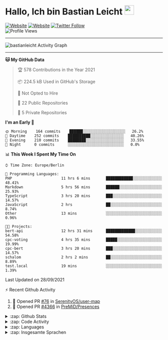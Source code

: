 <h1>Hallo, Ich bin Bastian Leicht <img src="https://raw.githubusercontent.com/bastianleicht/bastianleicht/master/assets/wave.gif" width="30px" alt=""></h1>

[![Website](https://img.shields.io/website?label=bastianleicht.de&style=for-the-badge&url=https%3A%2F%2Fbastianleicht.de)](https://bastianleicht.de)
[![Website](https://img.shields.io/website?label=bastianleicht.com&style=for-the-badge&url=https%3A%2F%2Fbastianleicht.com)](https://bastianleicht.com)
[![Twitter Follow](https://img.shields.io/twitter/follow/bastianleicht?color=1DA1F2&logo=twitter&style=for-the-badge)](https://twitter.com/intent/follow?original_referer=https%3A%2F%2Fgithub.com%2Fbastianleicht&screen_name=bastianleicht)
<br>
![Profile Views](https://komarev.com/ghpvc/?username=2Fbastianleicht&style=flat-square)

---
<img alt="bastianleicht Activity Graph" src="https://activity-graph.herokuapp.com/graph?username=bastianleicht&bg_color=0D1117&color=5BCDEC&line=5BCDEC&point=FFFFFF&hide_border=true"/>

---
<!--START_SECTION:waka-->
**🐱 My GitHub Data** 

> 🏆 578 Contributions in the Year 2021
 > 
> 📦 224.5 kB Used in GitHub's Storage 
 > 
> 🚫 Not Opted to Hire
 > 
> 📜 22 Public Repositories 
 > 
> 🔑 5 Private Repositories  
 > 
**I'm an Early 🐤** 

```text
🌞 Morning    164 commits    ██████░░░░░░░░░░░░░░░░░░░   26.2% 
🌆 Daytime    252 commits    ██████████░░░░░░░░░░░░░░░   40.26% 
🌃 Evening    210 commits    ████████░░░░░░░░░░░░░░░░░   33.55% 
🌙 Night      0 commits      ░░░░░░░░░░░░░░░░░░░░░░░░░   0.0%

```


📊 **This Week I Spent My Time On** 

```text
⌚︎ Time Zone: Europe/Berlin

💬 Programming Languages: 
PHP                      11 hrs 6 mins       ████████████░░░░░░░░░░░░░   48.41% 
Markdown                 5 hrs 56 mins       ██████░░░░░░░░░░░░░░░░░░░   25.93% 
TypeScript               3 hrs 20 mins       ███░░░░░░░░░░░░░░░░░░░░░░   14.57% 
JavaScript               2 hrs               ██░░░░░░░░░░░░░░░░░░░░░░░   8.74% 
Other                    13 mins             ░░░░░░░░░░░░░░░░░░░░░░░░░   0.96%

🐱‍💻 Projects: 
bert-api                 12 hrs 31 mins      █████████████░░░░░░░░░░░░   54.58% 
cpc-voting               4 hrs 35 mins       █████░░░░░░░░░░░░░░░░░░░░   19.99% 
cpc-bert                 3 hrs 20 mins       ███░░░░░░░░░░░░░░░░░░░░░░   14.57% 
schalom                  2 hrs 2 mins        ██░░░░░░░░░░░░░░░░░░░░░░░   8.89% 
test.local               19 mins             ░░░░░░░░░░░░░░░░░░░░░░░░░   1.39%

```


 Last Updated on 28/09/2021
<!--END_SECTION:waka-->
:zap: Recent Github Activity    
<!--START_SECTION:activity-->
1. 💪 Opened PR [#76](https://github.com/SerenityOS/user-map/pull/76) in [SerenityOS/user-map](https://github.com/SerenityOS/user-map)
2. 💪 Opened PR [#4366](https://github.com/PreMiD/Presences/pull/4366) in [PreMiD/Presences](https://github.com/PreMiD/Presences)
<!--END_SECTION:activity-->

<details>
    <summary>:zap: Github Stats</summary>
    <pre>
        <img alt="GitHub Stats" src="https://github-readme-stats.routerabfrage.vercel.app/api?username=bastianleicht&show_icons=true&theme=dark" />
    </pre>
</details>

<details>
    <summary>:zap: Code Activity</summary>
    <pre>
        <img alt="Code activity" src="https://wakatime.com/share/@90818ae0-9ba0-4e2a-8ed8-98c30e947c50/a1ac7e83-bba7-4109-8f37-037c37bb63eb.svg" height="400" />    
    </pre>
</details>

<details>
    <summary>:zap: Languages</summary>
    <pre>
        <img alt="Languages used (7 days)" src="https://wakatime.com/share/@90818ae0-9ba0-4e2a-8ed8-98c30e947c50/b0eba8ff-2de8-4b40-929e-8c7a97a106f9.svg" height="400" />
    </pre>
</details>

<details>
    <summary>:zap: Insgesamte Sprachen</summary>
    <pre>
        <img alt="All time used Languages" src="https://wakatime.com/share/@90818ae0-9ba0-4e2a-8ed8-98c30e947c50/d328c553-68a8-4426-974c-be045b324309.svg" height="400" />
    </pre>
</details>

[Website]: https://bastianleicht.de/
